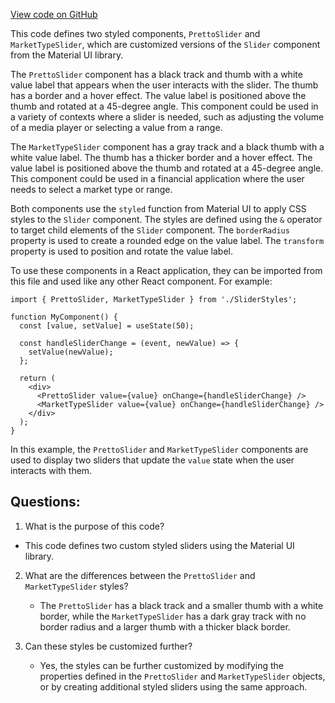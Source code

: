 [View code on GitHub](zoo-labs/zoo/blob/master/core/src/components/Slider/index.ts)

This code defines two styled components, `PrettoSlider` and `MarketTypeSlider`, which are customized versions of the `Slider` component from the Material UI library. 

The `PrettoSlider` component has a black track and thumb with a white value label that appears when the user interacts with the slider. The thumb has a border and a hover effect. The value label is positioned above the thumb and rotated at a 45-degree angle. This component could be used in a variety of contexts where a slider is needed, such as adjusting the volume of a media player or selecting a value from a range.

The `MarketTypeSlider` component has a gray track and a black thumb with a white value label. The thumb has a thicker border and a hover effect. The value label is positioned above the thumb and rotated at a 45-degree angle. This component could be used in a financial application where the user needs to select a market type or range.

Both components use the `styled` function from Material UI to apply CSS styles to the `Slider` component. The styles are defined using the `&` operator to target child elements of the `Slider` component. The `borderRadius` property is used to create a rounded edge on the value label. The `transform` property is used to position and rotate the value label. 

To use these components in a React application, they can be imported from this file and used like any other React component. For example:

```
import { PrettoSlider, MarketTypeSlider } from './SliderStyles';

function MyComponent() {
  const [value, setValue] = useState(50);

  const handleSliderChange = (event, newValue) => {
    setValue(newValue);
  };

  return (
    <div>
      <PrettoSlider value={value} onChange={handleSliderChange} />
      <MarketTypeSlider value={value} onChange={handleSliderChange} />
    </div>
  );
}
```

In this example, the `PrettoSlider` and `MarketTypeSlider` components are used to display two sliders that update the `value` state when the user interacts with them.
## Questions: 
 1. What is the purpose of this code?
   - This code defines two custom styled sliders using the Material UI library.

2. What are the differences between the `PrettoSlider` and `MarketTypeSlider` styles?
   - The `PrettoSlider` has a black track and a smaller thumb with a white border, while the `MarketTypeSlider` has a dark gray track with no border radius and a larger thumb with a thicker black border.

3. Can these styles be customized further?
   - Yes, the styles can be further customized by modifying the properties defined in the `PrettoSlider` and `MarketTypeSlider` objects, or by creating additional styled sliders using the same approach.